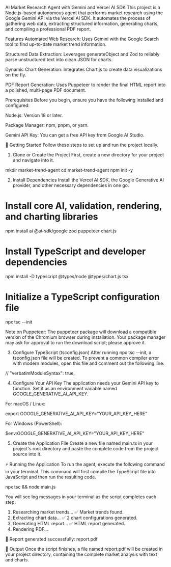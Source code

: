 AI Market Research Agent with Gemini and Vercel AI SDK
This project is a Node.js-based autonomous agent that performs market research using the Google Gemini API via the Vercel AI SDK. It automates the process of gathering web data, extracting structured information, generating charts, and compiling a professional PDF report.

Features
Automated Web Research: Uses Gemini with the Google Search tool to find up-to-date market trend information.

Structured Data Extraction: Leverages generateObject and Zod to reliably parse unstructured text into clean JSON for charts.

Dynamic Chart Generation: Integrates Chart.js to create data visualizations on the fly.

PDF Report Generation: Uses Puppeteer to render the final HTML report into a polished, multi-page PDF document.

Prerequisites
Before you begin, ensure you have the following installed and configured:

Node.js: Version 18 or later.

Package Manager: npm, pnpm, or yarn.

Gemini API Key: You can get a free API key from Google AI Studio.

🚀 Getting Started
Follow these steps to set up and run the project locally.

1. Clone or Create the Project
First, create a new directory for your project and navigate into it.

mkdir market-trend-agent
cd market-trend-agent
npm init -y

2. Install Dependencies
Install the Vercel AI SDK, the Google Generative AI provider, and other necessary dependencies in one go.

# Install core AI, validation, rendering, and charting libraries
npm install ai @ai-sdk/google zod puppeteer chart.js

# Install TypeScript and developer dependencies
npm install -D typescript @types/node @types/chart.js tsx

# Initialize a TypeScript configuration file
npx tsc --init

Note on Puppeteer: The puppeteer package will download a compatible version of the Chromium browser during installation. Your package manager may ask for approval to run the download script; please approve it.

3. Configure TypeScript (tsconfig.json)
After running npx tsc --init, a tsconfig.json file will be created. To prevent a common compiler error with modern modules, open this file and comment out the following line:

// "verbatimModuleSyntax": true,

4. Configure Your API Key
The application needs your Gemini API key to function. Set it as an environment variable named GOOGLE_GENERATIVE_AI_API_KEY.

For macOS / Linux:

export GOOGLE_GENERATIVE_AI_API_KEY="YOUR_API_KEY_HERE"

For Windows (PowerShell):

$env:GOOGLE_GENERATIVE_AI_API_KEY="YOUR_API_KEY_HERE"

5. Create the Application File
Create a new file named main.ts in your project's root directory and paste the complete code from the project source into it.

⚡ Running the Application
To run the agent, execute the following command in your terminal. This command will first compile the TypeScript file into JavaScript and then run the resulting code.

npx tsc && node main.js

You will see log messages in your terminal as the script completes each step:

1. Researching market trends...
✅ Market trends found.
2. Extracting chart data...
✅ 2 chart configurations generated.
3. Generating HTML report...
✅ HTML report generated.
4. Rendering PDF...

📄 Report generated successfully: report.pdf

📄 Output
Once the script finishes, a file named report.pdf will be created in your project directory, containing the complete market analysis with text and charts.
